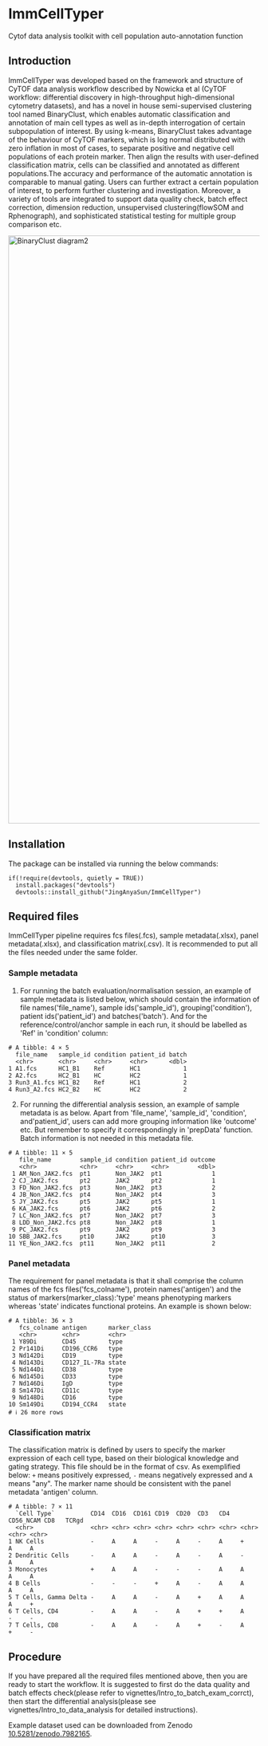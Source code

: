 # ImmCellTyper
 Cytof data analysis toolkit with cell population auto-annotation function  
 
## Introduction
 
ImmCellTyper was developed based on the framework and structure of CyTOF data analysis workflow described by Nowicka et al (CyTOF workflow: differential discovery in high-throughput high-dimensional cytometry datasets), and has a novel in house semi-supervised clustering tool named BinaryClust, which enables automatic classification and annotation of main cell types as well as in-depth interrogation of certain subpopulation of interest. By using k-means, BinaryClust takes advantage of the behaviour of CyTOF markers, which is log normal distributed with zero inflation in most of cases, to separate positive and negative cell populations of each protein marker. Then align the results with user-defined classification matrix, cells can be classified and annotated as different populations.The accuracy and performance of the automatic annotation is comparable to manual gating. Users can further extract a certain population of interest, to perform further clustering and investigation. Moreover, a variety of tools are integrated to support data quality check, batch effect correction, dimension reduction, unsupervised clustering(flowSOM and Rphenograph), and sophisticated statistical testing for multiple group comparison etc. 

<img width="1180" alt="BinaryClust diagram2" src="https://github.com/JingAnyaSun/BinaryClust2/assets/106811059/2fb5e5c2-210f-45b4-a0ac-451ebda201df">


## Installation
The package can be installed via running the below commands:
```
if(!require(devtools, quietly = TRUE))
  install.packages("devtools")
  devtools::install_github("JingAnyaSun/ImmCellTyper")
```
## Required files 
ImmCellTyper pipeline requires fcs files(.fcs), sample metadata(.xlsx), panel metadata(.xlsx), and classification matrix(.csv). It is recommended to put all the files needed under the same folder. 
### Sample metadata
1. For running the batch evaluation/normalisation session, an example of sample metadata is listed below, which should contain the information of file names('file_name'), sample ids('sample_id'), grouping('condition'), patient ids('patient_id') and batches('batch'). And for the reference/control/anchor sample in each run, it should be labelled as 'Ref' in 'condition' column:
```
# A tibble: 4 × 5                                                                                 
  file_name   sample_id condition patient_id batch
  <chr>       <chr>     <chr>     <chr>      <dbl>
1 A1.fcs      HC1_B1    Ref       HC1            1
2 A2.fcs      HC2_B1    HC        HC2            1
3 Run3_A1.fcs HC1_B2    Ref       HC1            2
4 Run3_A2.fcs HC2_B2    HC        HC2            2
```
2. For running the differential analysis session, an example of sample metadata is as below. Apart from 'file_name', 'sample_id', 'condition', and'patient_id', users can add more grouping information like 'outcome' etc. But remember to specify it correspondingly in 'prepData' function. 
Batch information is not needed in this metadata file. 
```
# A tibble: 11 × 5                                                                                
   file_name        sample_id condition patient_id outcome
   <chr>            <chr>     <chr>     <chr>        <dbl>
 1 AM_Non_JAK2.fcs  pt1       Non_JAK2  pt1              1
 2 CJ_JAK2.fcs      pt2       JAK2      pt2              1
 3 FD_Non_JAK2.fcs  pt3       Non_JAK2  pt3              2
 4 JB_Non_JAK2.fcs  pt4       Non_JAK2  pt4              3
 5 JY_JAK2.fcs      pt5       JAK2      pt5              1
 6 KA_JAK2.fcs      pt6       JAK2      pt6              2
 7 LC_Non_JAK2.fcs  pt7       Non_JAK2  pt7              3
 8 LDD_Non_JAK2.fcs pt8       Non_JAK2  pt8              1
 9 PC_JAK2.fcs      pt9       JAK2      pt9              3
10 SBB_JAK2.fcs     pt10      JAK2      pt10             3
11 YE_Non_JAK2.fcs  pt11      Non_JAK2  pt11             2
```
### Panel metadata
The requirement for panel metadata is that it shall comprise the column names of the fcs files('fcs_colname'), protein names('antigen') and the status of markers(marker_class):'type' means phenotyping markers whereas 'state' indicates functional proteins. An example is shown below:  
```
# A tibble: 36 × 3                                                                                
   fcs_colname antigen      marker_class
   <chr>       <chr>        <chr>       
 1 Y89Di       CD45         type       
 2 Pr141Di     CD196_CCR6   type        
 3 Nd142Di     CD19         type        
 4 Nd143Di     CD127_IL-7Ra state        
 5 Nd144Di     CD38         type        
 6 Nd145Di     CD33         type        
 7 Nd146Di     IgD          type        
 8 Sm147Di     CD11c        type        
 9 Nd148Di     CD16         type        
10 Sm149Di     CD194_CCR4   state       
# ℹ 26 more rows
```
### Classification matrix 
The classification matrix is defined by users to specify the marker expression of each cell type, based on their biological knowledge and gating strategy. This file should be in the format of csv. As exemplified below: `+` means positively expressed, `-` means negatively expressed and `A` means "any". The marker name should be consistent with the panel metadata 'antigen' column. 
```
# A tibble: 7 × 11
  `Cell Type`          CD14  CD16  CD161 CD19  CD20  CD3   CD4   CD56_NCAM CD8   TCRgd
  <chr>                <chr> <chr> <chr> <chr> <chr> <chr> <chr> <chr>     <chr> <chr>
1 NK Cells             -     A     A     -     A     -     A     +         A     A    
2 Dendritic Cells      -     A     A     -     A     -     A     -         A     A    
3 Monocytes            +     A     A     -     -     -     A     A         A     A    
4 B Cells              -     -     -     +     A     -     A     A         A     A    
5 T Cells, Gamma Delta -     A     A     -     A     +     A     A         A     +    
6 T Cells, CD4         -     A     A     -     A     +     +     A         -     -    
7 T Cells, CD8         -     A     A     -     A     +     -     A         +     -   
```
## Procedure
If you have prepared all the required files mentioned above, then you are ready to start the workflow. It is suggested to first do the data quality and batch effects check(please refer to vignettes/Intro_to_batch_exam_corrct), then start the differential analysis(please see vignettes/Intro_to_data_analysis for detailed instructions). 

Example dataset used can be downloaded from Zenodo [10.5281/zenodo.7982165](https://doi.org/10.5281/zenodo.7982165).

